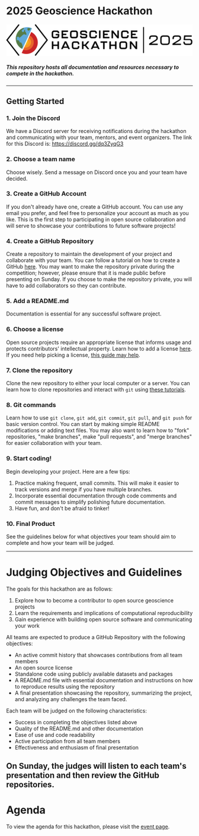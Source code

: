 # 2025 Geoscience Hackathon



<img src="logo.png" style="background-color:white;">

##### This repository hosts all documentation and resources necessary to compete in the hackathon.

---

## Getting Started
### 1. Join the Discord
We have a Discord server for receiving notifications during the hackathon and communicating with your team, mentors, and event organizers. The link for this Discord is: https://discord.gg/dq3ZyqG3

### 2. Choose a team name
Choose wisely. Send a message on Discord once you and your team have decided.

### 3. Create a GitHub Account
If you don't already have one, create a GitHub account. You can use any email you prefer, and feel free to personalize your account as much as you like. This is the first step to participating in open source collaboration and will serve to showcase your contributions to future software projects! 

### 4. Create a GitHub Repository
Create a repository to maintain the development of your project and collaborate with your team. You can follow a tutorial on how to create a GitHub [here](https://github.com/signup). You may want to make the repository private during the competition; however, please ensure that it is made public before presenting on Sunday. If you choose to make the repository private, you will have to add collaborators so they can contribute.

### 5. Add a README.md
Documentation is essential for any successful software project.

### 6. Choose a license
Open source projects require an appropriate license that informs usage and protects contributors' intellectual property. Learn how to add a license [here](https://docs.github.com/en/communities/setting-up-your-project-for-healthy-contributions/adding-a-license-to-a-repository). If you need help picking a license, [this guide may help](https://choosealicense.com/licenses/).

### 7. Clone the repository
Clone the new repository to either your local computer or a server. You can learn how to clone repositories and interact with `git` using [these tutorials](https://docs.github.com/en/repositories/creating-and-managing-repositories/cloning-a-repository).

### 8. Git commands
Learn how to use `git clone`, `git add`, `git commit`, `git pull`, and `git push` for basic version control. You can start by making simple README modifications or adding text files. You may also want to learn how to "fork" repositories, "make branches", make "pull requests", and "merge branches" for easier collaboration with your team.

### 9. Start coding!
Begin developing your project. Here are a few tips:
1. Practice making frequent, small commits. This will make it easier to track versions and merge if you have multiple branches.
2. Incorporate essential documentation through code comments and commit messages to simplify polishing future documentation.
3. Have fun, and don't be afraid to tinker!

### 10. Final Product
See the guidelines below for what objectives your team should aim to complete and how your team will be judged.

---
# Judging Objectives and Guidelines
The goals for this hackathon are as follows:
1. Explore how to become a contributor to open source geoscience projects
2. Learn the requirements and implications of computational reproducibility
3. Gain experience with building open source software and communicating your work

All teams are expected to produce a GitHub Repository with the following objectives:
- An active commit history that showcases contributions from all team members
- An open source license
- Standalone code using publicly available datasets and packages
- A README.md file with essential documentation and instructions on how to reproduce results using the repository
- A final presentation showcasing the repository, summarizing the project, and analyzing any challenges the team faced.

Each team will be judged on the following characteristics:
- Success in completing the objectives listed above
- Quality of the README.md and other documentation
- Ease of use and code readability
- Active participation from all team members
- Effectiveness and enthusiasm of final presentation

On Sunday, the judges will listen to each team's presentation and then review the GitHub repositories. 
---

# Agenda
To view the agenda for this hackathon, please visit the [event page](https://www.jsg.utexas.edu/geoscience-hackathon/event/).


